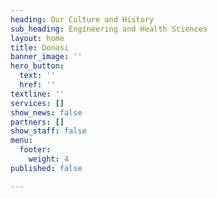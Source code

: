 ```yaml
---
heading: Our Culture and History
sub_heading: Engineering and Health Sciences
layout: home
title: Donasi
banner_image: ''
hero_button:
  text: ''
  href: ''
textline: ''
services: []
show_news: false
partners: []
show_staff: false
menu:
  footer:
    weight: 4
published: false

---
```

